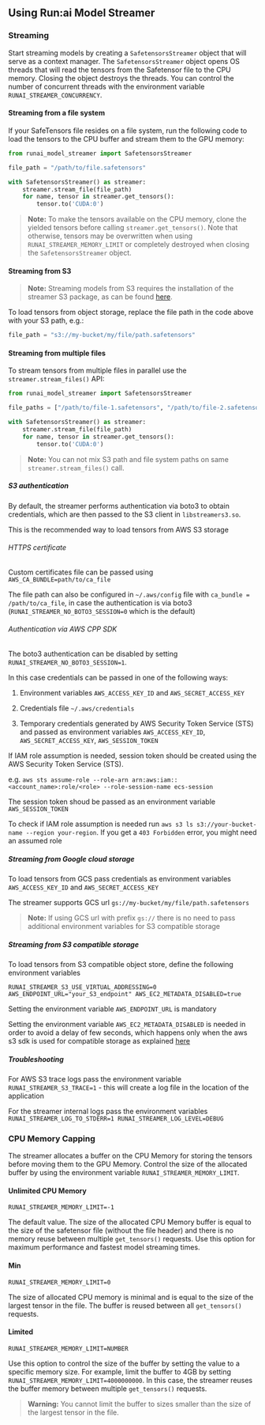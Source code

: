 ## Using Run:ai Model Streamer

### Streaming

Start streaming models by creating a `SafetensorsStreamer` object that will serve as a context manager. The `SafetensorsStreamer` object opens OS threads that will read the tensors from the Safetensor file to the CPU memory. Closing the object destroys the threads. You can control the number of concurrent threads with the environment variable `RUNAI_STREAMER_CONCURRENCY`.

#### Streaming from a file system

If your SafeTensors file resides on a file system, run the following code to load the tensors to the CPU buffer and stream them to the GPU memory:

```python
from runai_model_streamer import SafetensorsStreamer

file_path = "/path/to/file.safetensors"

with SafetensorsStreamer() as streamer:
    streamer.stream_file(file_path)
    for name, tensor in streamer.get_tensors():
        tensor.to('CUDA:0')
```

> **Note:** To make the tensors available on the CPU memory, clone the yielded tensors before calling `streamer.get_tensors()`. Note that otherwise, tensors may be overwritten when using `RUNAI_STREAMER_MEMORY_LIMIT` or completely destroyed when closing the `SafetensorsStreamer` object.

#### Streaming from S3

> **Note:** Streaming models from S3 requires the installation of the streamer S3 package, as can be found [here](#s3CapabilityInstallation).

To load tensors from object storage, replace the file path in the code above with your S3 path, e.g.:

```python
file_path = "s3://my-bucket/my/file/path.safetensors"
```

#### Streaming from multiple files

To stream tensors from multiple files in parallel use the `streamer.stream_files()` API:

```python
from runai_model_streamer import SafetensorsStreamer

file_paths = ["/path/to/file-1.safetensors", "/path/to/file-2.safetensors"]

with SafetensorsStreamer() as streamer:
    streamer.stream_file(file_path)
    for name, tensor in streamer.get_tensors():
        tensor.to('CUDA:0')
```

> **Note:** You can not mix S3 path and file system paths on same `streamer.stream_files()` call.

##### S3 authentication

By default, the streamer performs authentication via boto3 to obtain credentials, which are then passed to the S3 client in `libstreamers3.so`.

This is the recommended way to load tensors from AWS S3 storage

###### HTTPS certificate

Custom certificates file can be passed using `AWS_CA_BUNDLE=path/to/ca_file`

The file path can also be configured in `~/.aws/config` file with `ca_bundle = /path/to/ca_file`, in case the authentication is via boto3 (`RUNAI_STREAMER_NO_BOTO3_SESSION=0` which is the default)

###### Authentication via AWS CPP SDK 

The boto3 authentication can be disabled by setting `RUNAI_STREAMER_NO_BOTO3_SESSION=1`.

In this case credentials can be passed in one of the following ways:

1. Environment variables `AWS_ACCESS_KEY_ID` and `AWS_SECRET_ACCESS_KEY`

2. Credentials file `~/.aws/credentials`

3. Temporary credentials generated by AWS Security Token Service (STS) and passed as environment variables `AWS_ACCESS_KEY_ID`, `AWS_SECRET_ACCESS_KEY`, `AWS_SESSION_TOKEN`

If IAM role assumption is needed, session token should be created using the AWS Security Token Service (STS).

e.g. `aws sts assume-role --role-arn arn:aws:iam::<account_name>:role/<role> --role-session-name ecs-session`

The session token shoud be passed as an environment variable `AWS_SESSION_TOKEN`

To check if IAM role assumption is needed run `aws s3 ls s3://your-bucket-name --region your-region`. If you get a `403 Forbidden` error, you might need an assumed role

##### Streaming from Google cloud storage

To load tensors from GCS pass credentials as environment variables `AWS_ACCESS_KEY_ID` and `AWS_SECRET_ACCESS_KEY`

The streamer supports GCS url `gs://my-bucket/my/file/path.safetensors`

> **Note:** If using GCS url with prefix `gs://` there is no need to pass additional environment variables for S3 compatible storage 

##### Streaming from S3 compatible storage

To load tensors from S3 compatible object store, define the following environment variables

`RUNAI_STREAMER_S3_USE_VIRTUAL_ADDRESSING=0 AWS_ENDPOINT_URL="your_S3_endpoint" AWS_EC2_METADATA_DISABLED=true`

Setting the environment variable `AWS_ENDPOINT_URL` is mandatory

Setting the environment variable `AWS_EC2_METADATA_DISABLED` is needed in order to avoid a delay of few seconds, which happens only when the aws s3 sdk is used for compatible storage as explained [here](https://github.com/aws/aws-sdk-cpp/issues/1410)   

#####  Troubleshooting

For AWS S3 trace logs pass the environment variable `RUNAI_STREAMER_S3_TRACE=1` - this will create a log file in the location of the application

For the streamer internal logs pass the environment variables `RUNAI_STREAMER_LOG_TO_STDERR=1 RUNAI_STREAMER_LOG_LEVEL=DEBUG`

### CPU Memory Capping

The streamer allocates a buffer on the CPU Memory for storing the tensors before moving them to the GPU Memory. Control the size of the allocated buffer by using the environment variable `RUNAI_STREAMER_MEMORY_LIMIT`.

#### Unlimited CPU Memory

`RUNAI_STREAMER_MEMORY_LIMIT=-1`

The default value. The size of the allocated CPU Memory buffer is equal to the size of the safetensor file (without the file header) and there is no memory reuse between multiple `get_tensors()` requests. Use this option for maximum performance and fastest model streaming times.

#### Min

`RUNAI_STREAMER_MEMORY_LIMIT=0`

The size of allocated CPU memory is minimal and is equal to the size of the largest tensor in the file. The buffer is reused between all `get_tensors()` requests.

#### Limited

`RUNAI_STREAMER_MEMORY_LIMIT=NUMBER`

Use this option to control the size of the buffer by setting the value to a specific memory size. For example, limit the buffer to 4GB by setting `RUNAI_STREAMER_MEMORY_LIMIT=4000000000`. In this case, the streamer reuses the buffer memory between multiple `get_tensors()` requests.

> **Warning:** You cannot limit the buffer to sizes smaller than the size of the largest tensor in the file.
